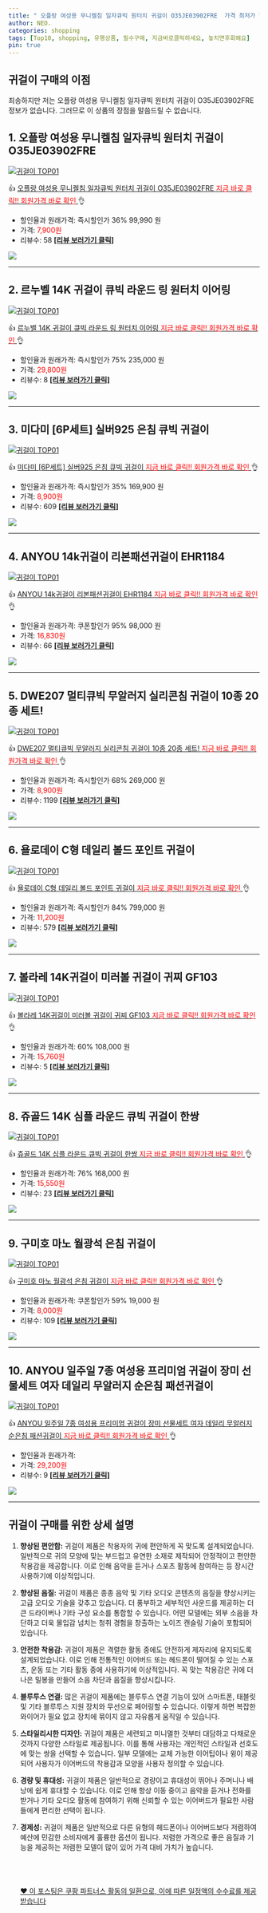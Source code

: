 ```yaml
---
title: " 오플랑 여성용 무니켈침 일자큐빅 원터치 귀걸이 O35JE03902FRE  가격 최저가 할인가 귀걸이 최저가 추천 제품 비교"
author: NEO.
categories: shopping
tags: [Top10, shopping, 유행상품, 필수구매, 지금바로클릭하세요, 놓치면후회해요]
pin: true
---
```

## 귀걸이 구매의 이점
죄송하지만 저는 오플랑 여성용 무니켈침 일자큐빅 원터치 귀걸이 O35JE03902FRE 정보가 없습니다. 그러므로 이 상품의 장점을 말씀드릴 수 없습니다.

   

## 1.  오플랑 여성용 무니켈침 일자큐빅 원터치 귀걸이 O35JE03902FRE 

[![귀걸이 TOP01](https://thumbnail6.coupangcdn.com/thumbnails/remote/490x490ex/image/rs_quotation_api/vxdi9bmm/18701b25b92f4620ad4f726e0528d65e.jpg)](https://link.coupang.com/re/AFFSDP?lptag=AF3617701&subid=GithubCoopas&pageKey=7402530101&traceid=V0-153&itemId=19163160343&vendorItemId=86281658262)


👍 [ 오플랑 여성용 무니켈침 일자큐빅 원터치 귀걸이 O35JE03902FRE  <font color=red> 지금 바로 클릭!! 회원가격 바로 확인 </font> ](https://link.coupang.com/re/AFFSDP?lptag=AF3617701&subid=GithubCoopas&pageKey=7402530101&traceid=V0-153&itemId=19163160343&vendorItemId=86281658262) 👌 


- 할인율과 원래가격: 즉시할인가 36%  99,990   원
- 가격: <span style='color:red'>7,900원</span>
- 리뷰수: 58  [**[리뷰 보러가기 클릭]**](https://link.coupang.com/re/AFFSDP?lptag=AF3617701&subid=GithubCoopas&pageKey=7402530101&traceid=V0-153&itemId=19163160343&vendorItemId=86281658262)

[![](/discount_price.png)](https://link.coupang.com/re/AFFSDP?lptag=AF3617701&subid=GithubCoopas&pageKey=7402530101&traceid=V0-153&itemId=19163160343&vendorItemId=86281658262)

---


   

## 2.  르누벨 14K 귀걸이 큐빅 라운드 링 원터치 이어링 

[![귀걸이 TOP01](https://thumbnail7.coupangcdn.com/thumbnails/remote/490x490ex/image/vendor_inventory/b83c/c72cd6a707052e24bfc7211e19f2be3dcf0a0c8ba592e54d0de00dec686b.jpg)](https://link.coupang.com/re/AFFSDP?lptag=AF3617701&subid=GithubCoopas&pageKey=6758738616&traceid=V0-153&itemId=15832774487&vendorItemId=87329842303)


👍 [ 르누벨 14K 귀걸이 큐빅 라운드 링 원터치 이어링  <font color=red> 지금 바로 클릭!! 회원가격 바로 확인 </font> ](https://link.coupang.com/re/AFFSDP?lptag=AF3617701&subid=GithubCoopas&pageKey=6758738616&traceid=V0-153&itemId=15832774487&vendorItemId=87329842303) 👌 


- 할인율과 원래가격: 즉시할인가 75%  235,000   원
- 가격: <span style='color:red'>29,800원</span>
- 리뷰수: 8  [**[리뷰 보러가기 클릭]**](https://link.coupang.com/re/AFFSDP?lptag=AF3617701&subid=GithubCoopas&pageKey=6758738616&traceid=V0-153&itemId=15832774487&vendorItemId=87329842303)

[![](/discount_price.png)](https://link.coupang.com/re/AFFSDP?lptag=AF3617701&subid=GithubCoopas&pageKey=6758738616&traceid=V0-153&itemId=15832774487&vendorItemId=87329842303)

---


   

## 3.  미다미 [6P세트] 실버925 은침 큐빅 귀걸이 

[![귀걸이 TOP01](https://thumbnail7.coupangcdn.com/thumbnails/remote/490x490ex/image/vendor_inventory/43f1/c0441d70709600fbea35d9d4d8c92f1e3de6a064ae8e8f24ef2f394d58c5.jpg)](https://link.coupang.com/re/AFFSDP?lptag=AF3617701&subid=GithubCoopas&pageKey=7278766133&traceid=V0-153&itemId=18579034204&vendorItemId=85715746457)


👍 [ 미다미 [6P세트] 실버925 은침 큐빅 귀걸이  <font color=red> 지금 바로 클릭!! 회원가격 바로 확인 </font> ](https://link.coupang.com/re/AFFSDP?lptag=AF3617701&subid=GithubCoopas&pageKey=7278766133&traceid=V0-153&itemId=18579034204&vendorItemId=85715746457) 👌 


- 할인율과 원래가격: 즉시할인가 35%  169,900   원
- 가격: <span style='color:red'>8,900원</span>
- 리뷰수: 609  [**[리뷰 보러가기 클릭]**](https://link.coupang.com/re/AFFSDP?lptag=AF3617701&subid=GithubCoopas&pageKey=7278766133&traceid=V0-153&itemId=18579034204&vendorItemId=85715746457)

[![](/discount_price.png)](https://link.coupang.com/re/AFFSDP?lptag=AF3617701&subid=GithubCoopas&pageKey=7278766133&traceid=V0-153&itemId=18579034204&vendorItemId=85715746457)

---


   

## 4.  ANYOU 14k귀걸이 리본패션귀걸이 EHR1184 

[![귀걸이 TOP01](https://thumbnail10.coupangcdn.com/thumbnails/remote/490x490ex/image/vendor_inventory/ca79/5e5e2a7c5a216b89d0debe61111c61972d70d9e57e168b11131dd5e27087.jpg)](https://link.coupang.com/re/AFFSDP?lptag=AF3617701&subid=GithubCoopas&pageKey=7420364610&traceid=V0-153&itemId=19247263569&vendorItemId=86927058708)


👍 [ ANYOU 14k귀걸이 리본패션귀걸이 EHR1184  <font color=red> 지금 바로 클릭!! 회원가격 바로 확인 </font> ](https://link.coupang.com/re/AFFSDP?lptag=AF3617701&subid=GithubCoopas&pageKey=7420364610&traceid=V0-153&itemId=19247263569&vendorItemId=86927058708) 👌 


- 할인율과 원래가격: 쿠폰할인가 95%  98,000   원
- 가격: <span style='color:red'>16,830원</span>
- 리뷰수: 66  [**[리뷰 보러가기 클릭]**](https://link.coupang.com/re/AFFSDP?lptag=AF3617701&subid=GithubCoopas&pageKey=7420364610&traceid=V0-153&itemId=19247263569&vendorItemId=86927058708)

[![](/discount_price.png)](https://link.coupang.com/re/AFFSDP?lptag=AF3617701&subid=GithubCoopas&pageKey=7420364610&traceid=V0-153&itemId=19247263569&vendorItemId=86927058708)

---


   

## 5.  DWE207 멀티큐빅 무알러지 실리콘침 귀걸이 10종 20종 세트! 

[![귀걸이 TOP01](https://thumbnail6.coupangcdn.com/thumbnails/remote/490x490ex/image/vendor_inventory/0e09/89024611322831423f4e1f6814a4322b252014157dc309e5147ccc48f359.jpg)](https://link.coupang.com/re/AFFSDP?lptag=AF3617701&subid=GithubCoopas&pageKey=6612987560&traceid=V0-153&itemId=15003062829&vendorItemId=82225908636)


👍 [ DWE207 멀티큐빅 무알러지 실리콘침 귀걸이 10종 20종 세트!  <font color=red> 지금 바로 클릭!! 회원가격 바로 확인 </font> ](https://link.coupang.com/re/AFFSDP?lptag=AF3617701&subid=GithubCoopas&pageKey=6612987560&traceid=V0-153&itemId=15003062829&vendorItemId=82225908636) 👌 


- 할인율과 원래가격: 즉시할인가 68%  269,000   원
- 가격: <span style='color:red'>8,900원</span>
- 리뷰수: 1199  [**[리뷰 보러가기 클릭]**](https://link.coupang.com/re/AFFSDP?lptag=AF3617701&subid=GithubCoopas&pageKey=6612987560&traceid=V0-153&itemId=15003062829&vendorItemId=82225908636)

[![](/discount_price.png)](https://link.coupang.com/re/AFFSDP?lptag=AF3617701&subid=GithubCoopas&pageKey=6612987560&traceid=V0-153&itemId=15003062829&vendorItemId=82225908636)

---


   

## 6.  욜로데이 C형 데일리 볼드 포인트 귀걸이 

[![귀걸이 TOP01](https://thumbnail9.coupangcdn.com/thumbnails/remote/490x490ex/image/vendor_inventory/5c0a/c991cfc9f42ab4cba4b3a7da7dc792e8e1b6f0a28702a1db549e22b9db62.jpg)](https://link.coupang.com/re/AFFSDP?lptag=AF3617701&subid=GithubCoopas&pageKey=7049658023&traceid=V0-153&itemId=17452730831&vendorItemId=84747379633)


👍 [ 욜로데이 C형 데일리 볼드 포인트 귀걸이  <font color=red> 지금 바로 클릭!! 회원가격 바로 확인 </font> ](https://link.coupang.com/re/AFFSDP?lptag=AF3617701&subid=GithubCoopas&pageKey=7049658023&traceid=V0-153&itemId=17452730831&vendorItemId=84747379633) 👌 


- 할인율과 원래가격: 즉시할인가 84%  799,000   원
- 가격: <span style='color:red'>11,200원</span>
- 리뷰수: 579  [**[리뷰 보러가기 클릭]**](https://link.coupang.com/re/AFFSDP?lptag=AF3617701&subid=GithubCoopas&pageKey=7049658023&traceid=V0-153&itemId=17452730831&vendorItemId=84747379633)

[![](/discount_price.png)](https://link.coupang.com/re/AFFSDP?lptag=AF3617701&subid=GithubCoopas&pageKey=7049658023&traceid=V0-153&itemId=17452730831&vendorItemId=84747379633)

---


   

## 7.  볼라레 14K귀걸이 미러볼 귀걸이 귀찌 GF103 

[![귀걸이 TOP01](https://thumbnail6.coupangcdn.com/thumbnails/remote/490x490ex/image/vendor_inventory/1de9/575085a3dc391db92316b3c7955434f2889a09d47e9fc10d123cf2346afc.jpg)](https://link.coupang.com/re/AFFSDP?lptag=AF3617701&subid=GithubCoopas&pageKey=304302737&traceid=V0-153&itemId=957690019&vendorItemId=85198795639)


👍 [ 볼라레 14K귀걸이 미러볼 귀걸이 귀찌 GF103  <font color=red> 지금 바로 클릭!! 회원가격 바로 확인 </font> ](https://link.coupang.com/re/AFFSDP?lptag=AF3617701&subid=GithubCoopas&pageKey=304302737&traceid=V0-153&itemId=957690019&vendorItemId=85198795639) 👌 


- 할인율과 원래가격: 60%  108,000   원
- 가격: <span style='color:red'>15,760원</span>
- 리뷰수: 5  [**[리뷰 보러가기 클릭]**](https://link.coupang.com/re/AFFSDP?lptag=AF3617701&subid=GithubCoopas&pageKey=304302737&traceid=V0-153&itemId=957690019&vendorItemId=85198795639)

[![](/discount_price.png)](https://link.coupang.com/re/AFFSDP?lptag=AF3617701&subid=GithubCoopas&pageKey=304302737&traceid=V0-153&itemId=957690019&vendorItemId=85198795639)

---


   

## 8.  쥬골드 14K 심플 라운드 큐빅 귀걸이 한쌍 

[![귀걸이 TOP01](https://thumbnail6.coupangcdn.com/thumbnails/remote/490x490ex/image/vendor_inventory/342f/8de60a90e1750aaf5539d5535bfccbe8662398a59e2cdd63093b88cb53a4.jpg)](https://link.coupang.com/re/AFFSDP?lptag=AF3617701&subid=GithubCoopas&pageKey=7250974588&traceid=V0-153&itemId=18445034506&vendorItemId=85586014558)


👍 [ 쥬골드 14K 심플 라운드 큐빅 귀걸이 한쌍  <font color=red> 지금 바로 클릭!! 회원가격 바로 확인 </font> ](https://link.coupang.com/re/AFFSDP?lptag=AF3617701&subid=GithubCoopas&pageKey=7250974588&traceid=V0-153&itemId=18445034506&vendorItemId=85586014558) 👌 


- 할인율과 원래가격: 76%  168,000   원
- 가격: <span style='color:red'>15,550원</span>
- 리뷰수: 23  [**[리뷰 보러가기 클릭]**](https://link.coupang.com/re/AFFSDP?lptag=AF3617701&subid=GithubCoopas&pageKey=7250974588&traceid=V0-153&itemId=18445034506&vendorItemId=85586014558)

[![](/discount_price.png)](https://link.coupang.com/re/AFFSDP?lptag=AF3617701&subid=GithubCoopas&pageKey=7250974588&traceid=V0-153&itemId=18445034506&vendorItemId=85586014558)

---


   

## 9.  구미호 마노 월광석 은침 귀걸이 

[![귀걸이 TOP01](https://thumbnail7.coupangcdn.com/thumbnails/remote/490x490ex/image/vendor_inventory/8163/829e54db6d9b1278c10161a29bc60b3e6fdec2251b77251545aaf61edaff.png)](https://link.coupang.com/re/AFFSDP?lptag=AF3617701&subid=GithubCoopas&pageKey=7776960807&traceid=V0-153&itemId=21010307561&vendorItemId=88073883021)


👍 [ 구미호 마노 월광석 은침 귀걸이  <font color=red> 지금 바로 클릭!! 회원가격 바로 확인 </font> ](https://link.coupang.com/re/AFFSDP?lptag=AF3617701&subid=GithubCoopas&pageKey=7776960807&traceid=V0-153&itemId=21010307561&vendorItemId=88073883021) 👌 


- 할인율과 원래가격: 쿠폰할인가 59%  19,000   원
- 가격: <span style='color:red'>8,000원</span>
- 리뷰수: 109  [**[리뷰 보러가기 클릭]**](https://link.coupang.com/re/AFFSDP?lptag=AF3617701&subid=GithubCoopas&pageKey=7776960807&traceid=V0-153&itemId=21010307561&vendorItemId=88073883021)

[![](/discount_price.png)](https://link.coupang.com/re/AFFSDP?lptag=AF3617701&subid=GithubCoopas&pageKey=7776960807&traceid=V0-153&itemId=21010307561&vendorItemId=88073883021)

---


   

## 10.  ANYOU 일주일 7종 여성용 프리미엄 귀걸이 장미 선물세트 여자 데일리 무알러지 순은침 패션귀걸이 

[![귀걸이 TOP01](https://thumbnail6.coupangcdn.com/thumbnails/remote/490x490ex/image/vendor_inventory/28e9/022d570c2def3d8ec031c0f12eb65f9355680b09c162081151bf675d6ec3.jpg)](https://link.coupang.com/re/AFFSDP?lptag=AF3617701&subid=GithubCoopas&pageKey=7095313991&traceid=V0-153&itemId=17693624924&vendorItemId=87247252042)


👍 [ ANYOU 일주일 7종 여성용 프리미엄 귀걸이 장미 선물세트 여자 데일리 무알러지 순은침 패션귀걸이  <font color=red> 지금 바로 클릭!! 회원가격 바로 확인 </font> ](https://link.coupang.com/re/AFFSDP?lptag=AF3617701&subid=GithubCoopas&pageKey=7095313991&traceid=V0-153&itemId=17693624924&vendorItemId=87247252042) 👌 


- 할인율과 원래가격: 
- 가격: <span style='color:red'>29,200원</span>
- 리뷰수: 9  [**[리뷰 보러가기 클릭]**](https://link.coupang.com/re/AFFSDP?lptag=AF3617701&subid=GithubCoopas&pageKey=7095313991&traceid=V0-153&itemId=17693624924&vendorItemId=87247252042)

[![](/discount_price.png)](https://link.coupang.com/re/AFFSDP?lptag=AF3617701&subid=GithubCoopas&pageKey=7095313991&traceid=V0-153&itemId=17693624924&vendorItemId=87247252042)

---
## 귀걸이 구매를 위한 상세 설명
1. **향상된 편안함:** 귀걸이 제품은 착용자의 귀에 편안하게 꼭 맞도록 설계되었습니다. 일반적으로 귀의 모양에 맞는 부드럽고 유연한 소재로 제작되어 안정적이고 편안한 착용감을 제공합니다. 이로 인해 음악을 듣거나 스포츠 활동에 참여하는 등 장시간 사용하기에 이상적입니다.


2. **향상된 음질:** 귀걸이 제품은 종종 음악 및 기타 오디오 콘텐츠의 음질을 향상시키는 고급 오디오 기술을 갖추고 있습니다. 더 풍부하고 세부적인 사운드를 제공하는 더 큰 드라이버나 기타 구성 요소를 통합할 수 있습니다. 어떤 모델에는 외부 소음을 차단하고 더욱 몰입감 넘치는 청취 경험을 창출하는 노이즈 캔슬링 기술이 포함되어 있습니다.


3. **안전한 착용감:** 귀걸이 제품은 격렬한 활동 중에도 안전하게 제자리에 유지되도록 설계되었습니다. 이로 인해 전통적인 이어버드 또는 헤드폰이 떨어질 수 있는 스포츠, 운동 또는 기타 활동 중에 사용하기에 이상적입니다. 꼭 맞는 착용감은 귀에 더 나은 밀봉을 만들어 소음 차단과 음질을 향상시킵니다.


4. **블루투스 연결:** 많은 귀걸이 제품에는 블루투스 연결 기능이 있어 스마트폰, 태블릿 및 기타 블루투스 지원 장치와 무선으로 페어링할 수 있습니다. 이렇게 하면 복잡한 와이어가 필요 없고 장치에 묶이지 않고 자유롭게 움직일 수 있습니다.


5. **스타일리시한 디자인:** 귀걸이 제품은 세련되고 미니멀한 것부터 대담하고 다채로운 것까지 다양한 스타일로 제공됩니다. 이를 통해 사용자는 개인적인 스타일과 선호도에 맞는 쌍을 선택할 수 있습니다. 일부 모델에는 교체 가능한 이어팁이나 윙이 제공되어 사용자가 이어버드의 착용감과 모양을 사용자 정의할 수 있습니다.


6. **경량 및 휴대성:** 귀걸이 제품은 일반적으로 경량이고 휴대성이 뛰어나 주머니나 배낭에 쉽게 휴대할 수 있습니다. 이로 인해 항상 이동 중이고 음악을 듣거나 전화를 받거나 기타 오디오 활동에 참여하기 위해 신뢰할 수 있는 이어버드가 필요한 사람들에게 편리한 선택이 됩니다.


7. **경제성:** 귀걸이 제품은 일반적으로 다른 유형의 헤드폰이나 이어버드보다 저렴하여 예산에 민감한 소비자에게 훌륭한 옵션이 됩니다. 저렴한 가격으로 좋은 음질과 기능을 제공하는 저렴한 모델이 많이 있어 가격 대비 가치가 높습니다.<br><br><br><br><br> [ ❤  이 포스팅은 쿠팡 파트너스 활동의 일환으로, 이에 따른 일정액의 수수료를 제공받습니다](https://link.coupang.com/a/bcEFyh)